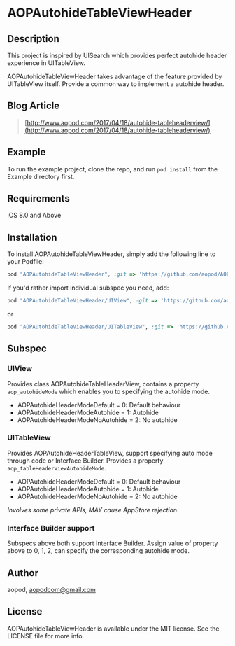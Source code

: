 # AOPAutohideTableViewHeader

## Description

This project is inspired by UISearch which provides perfect autohide header experience in UITableView.

AOPAutohideTableViewHeader takes advantage of the feature provided by UITableView itself. Provide a common way to implement a autohide header.

## Blog Article

> [http://www.aopod.com/2017/04/18/autohide-tableheaderview/](http://www.aopod.com/2017/04/18/autohide-tableheaderview/)

## Example

To run the example project, clone the repo, and run `pod install` from the Example directory first.

## Requirements

iOS 8.0 and Above

## Installation

To install AOPAutohideTableViewHeader, simply add the following line to your Podfile:

```ruby
pod "AOPAutohideTableViewHeader", :git => 'https://github.com/aopod/AOPAutohideTableViewHeader'
```

If you'd rather import individual subspec you need, add:

```ruby
pod "AOPAutohideTableViewHeader/UIView", :git => 'https://github.com/aopod/AOPAutohideTableViewHeader'
``` 

or

```ruby
pod "AOPAutohideTableViewHeader/UITableView", :git => 'https://github.com/aopod/AOPAutohideTableViewHeader'
``` 

## Subspec

### UIView

Provides class AOPAutohideTableHeaderView, contains a property `aop_autohideMode` which enables you to specifying the autohide mode.

* AOPAutohideHeaderModeDefault    = 0: Default behaviour
* AOPAutohideHeaderModeAutohide   = 1: Autohide
* AOPAutohideHeaderModeNoAutohide = 2: No autohide

### UITableView

Provides AOPAutohideHeaderTableView, support specifying auto mode through code or Interface Builder. Provides a property `aop_tableHeaderViewAutohideMode`.

* AOPAutohideHeaderModeDefault    = 0: Default behaviour
* AOPAutohideHeaderModeAutohide   = 1: Autohide
* AOPAutohideHeaderModeNoAutohide = 2: No autohide

*Involves some private APIs, MAY cause AppStore rejection.*

### Interface Builder support

Subspecs above both support Interface Builder. Assign value of property above to 0, 1, 2, can specify the corresponding autohide mode.

## Author

aopod, aopodcom@gmail.com

## License

AOPAutohideTableViewHeader is available under the MIT license. See the LICENSE file for more info.
